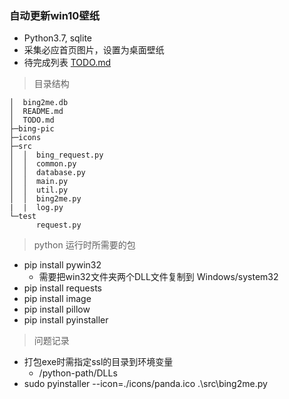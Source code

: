 ### 自动更新win10壁纸

* Python3.7, sqlite
* 采集必应首页图片，设置为桌面壁纸
* 待完成列表 [TODO.md](https://github.com/ncwtf/bing2me/blob/master/TODO.md)

> 目录结构
```
│  bing2me.db
│  README.md
│  TODO.md
├─bing-pic
├─icons
├─src
│  │  bing_request.py
│  │  common.py
│  │  database.py
│  │  main.py
│  │  util.py
│  │  bing2me.py
|  |  log.py
└─test
      request.py
```

> python 运行时所需要的包
* pip install pywin32
  * 需要把win32文件夹两个DLL文件复制到 Windows/system32
* pip install requests
* pip install image
* pip install pillow
* pip install pyinstaller

> 问题记录
* 打包exe时需指定ssl的目录到环境变量
  * /python-path/DLLs
* sudo pyinstaller --icon=./icons/panda.ico .\src\bing2me.py